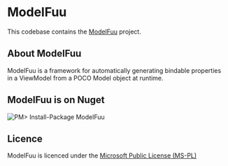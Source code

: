 # ModelFuu

This codebase contains the [ModelFuu](http://distantcam.github.com/ModelFuu/) project.

## About ModelFuu

ModelFuu is a framework for automatically generating bindable properties in a ViewModel from a POCO Model object at runtime.

## ModelFuu is on Nuget

![PM> Install-Package ModelFuu](http://distantcam.github.com/ModelFuu/ModelFuuNuget.png)

## Licence

ModelFuu is licenced under the [Microsoft Public License (MS-PL)](https://github.com/distantcam/ModelFuu/blob/master/Licence.md)